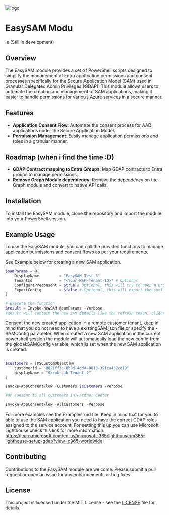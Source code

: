 ![logo](https://github.com/user-attachments/assets/3359ac89-ec53-4b6c-87e0-6142697069cf)

# EasySAM Modu
le (Still in development)

## Overview
The EasySAM module provides a set of PowerShell scripts designed to simplify the management of Entra application permissions and consent processes specifically for the Secure Application Model (SAM) used in Granular Delegated Admin Privileges (GDAP). This module allows users to automate the creation and management of SAM applications, making it easier to handle permissions for various Azure services in a secure manner.

## Features
- **Application Consent Flow**: Automate the consent process for AAD applications under the Secure Application Model.
- **Permission Management**: Easily manage application permissions and roles in a granular manner.

## Roadmap (when i find the time :D)
- **GDAP Contract mapping to Entra Groups**: Map GDAP contracts to Entra groups to manage permissions.
- **Remove Graph Module dependency**: Remove the dependency on the Graph module and convert to native API calls.

## Installation
To install the EasySAM module, clone the repository and import the module into your PowerShell session.

## Example Usage
To use the EasySAM module, you can call the provided functions to manage application permissions and consent flows as per your requirements. 

See Example below for creating a new SAM application.

```powershell
$samParams = @{
    DisplayName         = "EasySAM-Test-3"
    TenantId            = "<Your-MSP-Tenant-ID>" # Optional
    ConfigurePreconsent = $true # Optional, this will try to open a browser to consent the application.
    ExportConfig        = $false # Optional, this will export the config to the existingSAM.json file in the Config folder.
}

# Execute the function
$result = Invoke-NewSAM @samParams -Verbose
#Result will contain the new SAM details like the refresh token, client id, etc.
```

Consent the new created application in a remote customer tenant, keep in mind that you do not need to have a existingSAM.json file or specify the -SAMConfig parameter. When created a new SAM application in the current powershell session the module will automatically load the new config from the global:SAMConfig variable, which is set when the new SAM application is created.

```powershell

$customers = [PSCustomObject]@{
    customerId = "8821ff3c-8b0d-4dd4-8813-39fca432cd19"
    displayName = "Skrok Lab Tenant 2"
}

Invoke-AppConsentFlow -Customers $customers -Verbose

#Or consent to all customers in Partner Center

Invoke-AppConsentFlow -AllCustomers -Verbose

```

For more examples see the Examples.md file. 
Keep in mind that for you to able to use the SAM application you need to have the correct GDAP roles assigned to the service account.
For setting this up you can use Microsoft Lighthouse check this link for more information: https://learn.microsoft.com/en-us/microsoft-365/lighthouse/m365-lighthouse-setup-gdap?view=o365-worldwide
## Contributing
Contributions to the EasySAM module are welcome. Please submit a pull request or open an issue for any enhancements or bug fixes.

## License
This project is licensed under the MIT License - see the [LICENSE](LICENSE) file for details.

